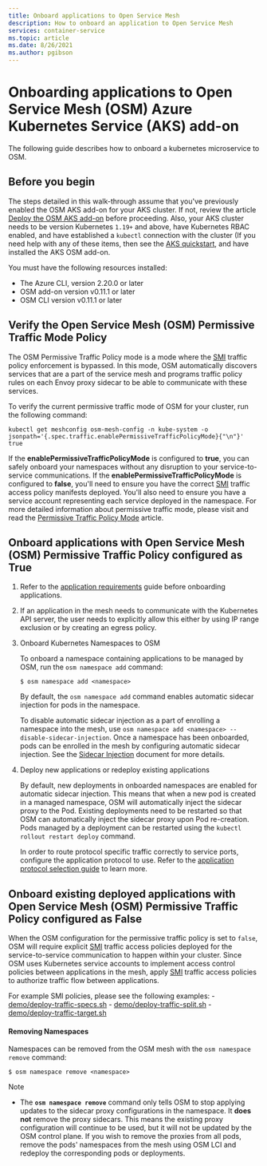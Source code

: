 ```yaml
---
title: Onboard applications to Open Service Mesh
description: How to onboard an application to Open Service Mesh
services: container-service
ms.topic: article
ms.date: 8/26/2021
ms.author: pgibson
---
```


# Onboarding applications to Open Service Mesh (OSM) Azure Kubernetes Service (AKS) add-on

The following guide describes how to onboard a kubernetes microservice to OSM.

## Before you begin

The steps detailed in this walk-through assume that you've previously enabled the OSM AKS add-on for your AKS cluster. If not, review the article [Deploy the OSM AKS add-on](./open-service-mesh-deploy-addon-az-cli.md) before proceeding. Also, your AKS cluster needs to be version Kubernetes `1.19+` and above, have Kubernetes RBAC enabled, and have established a `kubectl` connection with the cluster (If you need help with any of these items, then see the [AKS quickstart](./kubernetes-walkthrough.md), and have installed the AKS OSM add-on.

You must have the following resources installed:

- The Azure CLI, version 2.20.0 or later
- OSM add-on version v0.11.1 or later
- OSM CLI version v0.11.1 or later

## Verify the Open Service Mesh (OSM) Permissive Traffic Mode Policy

The OSM Permissive Traffic Policy mode is a mode where the [SMI](https://smi-spec.io/) traffic policy enforcement is bypassed. In this mode, OSM automatically discovers services that are a part of the service mesh and programs traffic policy rules on each Envoy proxy sidecar to be able to communicate with these services.

To verify the current permissive traffic mode of OSM for your cluster, run the following command:

```azurecli-interactive
kubectl get meshconfig osm-mesh-config -n kube-system -o jsonpath='{.spec.traffic.enablePermissiveTrafficPolicyMode}{"\n"}'
true
```

If the **enablePermissiveTrafficPolicyMode** is configured to **true**, you can safely onboard your namespaces without any disruption to your service-to-service communications. If the **enablePermissiveTrafficPolicyMode** is configured to **false**, you'll need to ensure you have the correct [SMI](https://smi-spec.io/) traffic access policy manifests deployed. You'll also need to ensure you have a service account representing each service deployed in the namespace. For more detailed information about permissive traffic mode, please visit and read the [Permissive Traffic Policy Mode](https://docs.openservicemesh.io/docs/guides/traffic_management/permissive_mode/) article.

## Onboard applications with Open Service Mesh (OSM) Permissive Traffic Policy configured as True

1. Refer to the [application requirements](https://docs.openservicemesh.io/docs/guides/app_onboarding/prereqs/) guide before onboarding applications.

1. If an application in the mesh needs to communicate with the Kubernetes API server, the user needs to explicitly allow this either by using IP range exclusion or by creating an egress policy.

1. Onboard Kubernetes Namespaces to OSM

    To onboard a namespace containing applications to be managed by OSM, run the `osm namespace add` command:

    ```console
    $ osm namespace add <namespace>
    ```

    By default, the `osm namespace add` command enables automatic sidecar injection for pods in the namespace.

    To disable automatic sidecar injection as a part of enrolling a namespace into the mesh, use `osm namespace add <namespace> --disable-sidecar-injection`.
    Once a namespace has been onboarded, pods can be enrolled in the mesh by configuring automatic sidecar injection. See the [Sidecar Injection](https://docs.openservicemesh.io/docs/guides/app_onboarding/sidecar_injection/) document for more details.

1.  Deploy new applications or redeploy existing applications

    By default, new deployments in onboarded namespaces are enabled for automatic sidecar injection. This means that when a new pod is created in a managed namespace, OSM will automatically inject the sidecar proxy to the Pod.
    Existing deployments need to be restarted so that OSM can automatically inject the sidecar proxy upon Pod re-creation. Pods managed by a deployment can be restarted using the `kubectl rollout restart deploy` command.

    In order to route protocol specific traffic correctly to service ports, configure the application protocol to use. Refer to the [application protocol selection guide](https://docs.openservicemesh.io/docs/guides/app_onboarding/app_protocol_selection/) to learn more.


## Onboard existing deployed applications with Open Service Mesh (OSM) Permissive Traffic Policy configured as False

When the OSM configuration for the permissive traffic policy is set to `false`, OSM will require explicit [SMI](https://smi-spec.io/) traffic access policies deployed for the service-to-service communication to happen within your cluster. Since OSM uses Kubernetes service accounts to implement access control policies between applications in the mesh, apply [SMI](https://smi-spec.io/) traffic access policies to authorize traffic flow between applications.

For example SMI policies, please see the following examples:
    - [demo/deploy-traffic-specs.sh](https://github.com/openservicemesh/osm/blob/release-v0.11/demo/deploy-traffic-specs.sh)
    - [demo/deploy-traffic-split.sh](https://github.com/openservicemesh/osm/blob/release-v0.11/demo/deploy-traffic-split.sh)
    - [demo/deploy-traffic-target.sh](https://github.com/openservicemesh/osm/blob/release-v0.11/demo/deploy-traffic-target.sh)


#### Removing Namespaces
Namespaces can be removed from the OSM mesh with the `osm namespace remove` command:

```console
$ osm namespace remove <namespace>
```

> [!NOTE]
>
> - The **`osm namespace remove`** command only tells OSM to stop applying updates to the sidecar proxy configurations in the namespace. It **does not** remove the proxy sidecars. This means the existing proxy configuration will continue to be used, but it will not be updated by the OSM control plane. If you wish to remove the proxies from all pods, remove the pods' namespaces from the mesh using OSM LCI and redeploy the corresponding pods or deployments.
